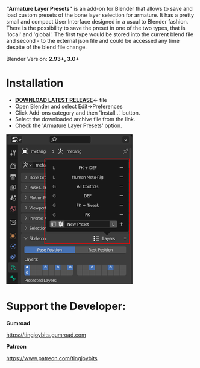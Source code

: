 **"Armature Layer Presets"** is an add-on for Blender that allows to save and load custom presets of the bone layer selection for armature. It has a pretty small and compact User Interface designed in a usual to Blender fashion. There is the possibility to save the preset in one of the two types, that is 'local' and 'global'. The first type would be stored into the current blend file and second - to the external json file and could be accessed any time despite of the blend file change.

Blender Version: **2.93+, 3.0+**

# Installation

- [**DOWNLOAD LATEST RELEASE**](https://github.com/tingjoybits/Armature_Layer_Presets/releases/latest/download/Armature_Layer_Presets.zip)<- file
- Open Blender and select Edit->Preferences
- Click Add-ons category and then 'Install...' button.
- Select the downloaded archive file from the link.
- Check the 'Armature Layer Presets' option.

![](images/ALP_UI_e.png)

# Support the Developer:

**Gumroad**

https://tingjoybits.gumroad.com

**Patreon**

https://www.patreon.com/tingjoybits

